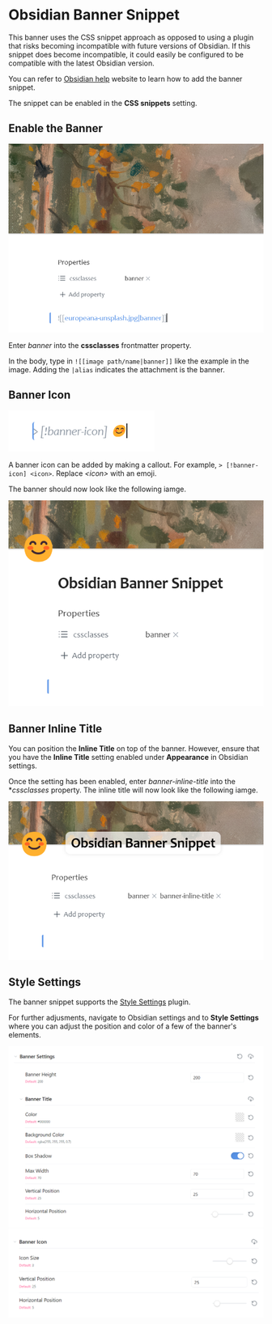 # Obsidian Banner Snippet

This banner uses the CSS snippet approach as opposed to using a plugin that risks becoming incompatible with future versions of Obsidian. If this snippet does become incompatible, it could easily be configured to be compatible with the latest Obsidian version.

You can refer to [Obsidian help](https://help.obsidian.md/Extending+Obsidian/CSS+snippets) website to learn how to add the banner snippet.

The snippet can be enabled in the **CSS snippets** setting.

## Enable the Banner

![Enable Banner](https://github.com/HandaArchitect/obsidian-banner-snippet/blob/88a18587e1f800039b723db590bb8c30ab1eb21e/Images/enable-banner.png)

Enter *banner* into the **cssclasses** frontmatter property.

In the body, type in `![[image path/name|banner]]` like the example in the image. Adding the `|alias` indicates the attachment is the banner.

## Banner Icon

![Banner Icon](https://github.com/HandaArchitect/obsidian-banner-snippet/blob/88a18587e1f800039b723db590bb8c30ab1eb21e/Images/banner-icon-1.png)

A banner icon can be added by making a callout. For example, `> [!banner-icon] <icon>`. Replace *\<icon\>* with an emoji.

The banner should now look like the following iamge.

![Banner Icon](https://github.com/HandaArchitect/obsidian-banner-snippet/blob/88a18587e1f800039b723db590bb8c30ab1eb21e/Images/banner-icon-2.png)

## Banner Inline Title

You can position the **Inline Title** on top of the banner. However, ensure that you have the **Inline Title** setting enabled under **Appearance** in Obsidian settings.

Once the setting has been enabled, enter *banner-inline-title* into the **cssclasses* property. The inline title will now look like the following iamge.

![Banner Inline Title](https://github.com/HandaArchitect/obsidian-banner-snippet/blob/88a18587e1f800039b723db590bb8c30ab1eb21e/Images/banner-inline-title-1.png)

## Style Settings

The banner snippet supports the [Style Settings](https://github.com/mgmeyers/obsidian-style-settings) plugin.

For further adjusments, navigate to Obsidian settings and to **Style Settings** where you can adjust the position and color of a few of the banner's elements.

![Banner Style Settings](https://github.com/HandaArchitect/obsidian-banner-snippet/blob/88a18587e1f800039b723db590bb8c30ab1eb21e/Images/banner-style-settings-1.png)
![Banner Style Settings](https://github.com/HandaArchitect/obsidian-banner-snippet/blob/88a18587e1f800039b723db590bb8c30ab1eb21e/Images/banner-style-settings-2.png)
